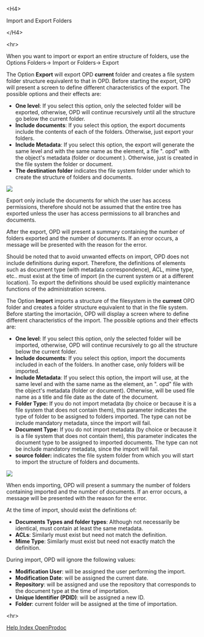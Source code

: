 

&lt;H4&gt;

Import and Export Folders

&lt;/H4&gt;




&lt;hr&gt;


<p> When you want to import or export an entire structure of folders, use the Options Folders-> Import or Folders-> Export </p>
<p> The Option <b>Export</b> will export OPD <b>current</b> folder and creates a file system folder structure equivalent to that in OPD. Before starting the export, OPD will present a screen to define different characteristics of the export. The possible options and their effects are: </p>
<ul>
<li><b>One level</b>: If you select this option, only the selected folder will be exported, otherwise, OPD will continue recursively until all the structure go below the current folder. </li>
<li><b>Include documents</b>: If you select this option, the export documents include the contents of each of the folders. Otherwise, just export your folders. </li>
<li><b>Include Metadata</b>: If you select this option, the export will generate the same level and with the same name as the element, a file ". opd" with the object's metadata (folder or document ). Otherwise, just is created in the file system the folder or document. </li>
<li><b>The destination folder</b> indicates the file system folder under which to create the structure of folders and documents. </li>
</ul>
<p> <img src='http://dl.dropbox.com/u/49603479/OpenProdoc/EN/Img/Export.jpg' /> </p>
<p>Export only include the documents for which the user has access permissions, therefore should not be assumed that the entire tree has exported unless the user has access permissions to all branches and documents.</p>
<p>After the export, OPD will present a summary containing the number of folders exported and the number of documents. If an error occurs, a message will be presented with the reason for the error.</p>
<p>Should be noted that to avoid unwanted effects on import, OPD does not include definitions during export. Therefore, the definitions of elements such as document type (with metadata correspondence), ACL, mime type, etc.. must exist at the time of import (in the current system or at a different location). To export the definitions should be used explicitly maintenance functions of the administration screens.</p>
<p>The Option <b>Import</b> imports a structure of the filesystem in the <b>current</b> OPD folder and creates a folder structure equivalent to that in the file system. Before starting the imortación, OPD will display a screen where to define different characteristics of the import. The possible options and their effects are:</p>
<ul>
<li><b>One level</b>: If you select this option, only the selected folder will be imported, otherwise, OPD will continue recursively to go all the structure below the current folder.</li>
<li><b>Include documents</b>: If you select this option, import the documents included in each of the folders. In another case, only folders will be imported.</li>
<li><b>Include Metadata</b>: If you select this option, the import will use, at the same level and with the same name as the element, an ". opd" file with the object's metadata (folder or document). Otherwise, will be used file name as a title and file date as the date of the document.</li>
<li><b>Folder Type:</b> If you do not import metadata (by choice or because it is a file system that does not contain them), this parameter indicates the type of folder to be assigned to folders imported. The type can not be include mandatory metadata, since the import will fail.</li>
<li><b>Document Type:</b> If you do not import metadata (by choice or because it is a file system that does not contain them), this parameter indicates the document type  to be assigned to imported documents. The type can not be include mandatory metadata, since the import will fail.</li>
<li><b>source folder:</b> indicates the file system folder from which you will start to import the structure of folders and documents. </li>
</ul>
<p> <img src='http://dl.dropbox.com/u/49603479/OpenProdoc/EN/Img/Import.jpg' /> </p>
<p>When ends importing, OPD will present a summary the number of folders containing imported and the number of documents. If an error occurs, a message will be presented with the reason for the error. </p>
<p>At the time of import, should exist the definitions of: </p>
<ul>
<li><b>Documents Types and folder types</b>: Although not necessarily be identical, must contain at least the same metadata. </li>
<li><b>ACLs</b>: Similarly must exist but need not match the definition. </li>
<li><b>Mime Type</b>: Similarly must exist but need not exactly match the definition. </li>
</ul>
<p> During import, OPD will ignore the following values: </p>
<ul>
<li><b>Modification User</b>: will be assigned the user performing the import. </li>
<li><b>Modification Date</b>: will be assigned the current date. </li>
<li><b>Repository</b>: will be assigned and use the repository that corresponds to the document type at the time of importation. </li>
<li><b>Unique Identifier (PDID)</b>: will be assigned a new ID. </li>
<li><b>Folder</b>: current folder will be assigned at the time of importation. </li>
</ul>


&lt;hr&gt;


[Help Index OpenProdoc](EN_HelpIndex.md)
